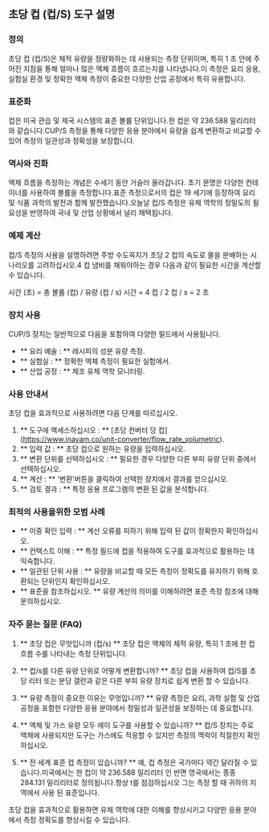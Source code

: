 ## 초당 컵 (컵/S) 도구 설명

### 정의
초당 컵 (컵/S)은 체적 유량을 정량화하는 데 사용되는 측정 단위이며, 특히 1 초 안에 주어진 지점을 통해 얼마나 많은 액체 흐름이 흐르는지를 나타냅니다.이 측정은 요리 응용, 실험실 환경 및 정확한 액체 측정이 중요한 다양한 산업 공정에서 특히 유용합니다.

### 표준화
컵은 미국 관습 및 제국 시스템의 표준 볼륨 단위입니다.한 컵은 약 236.588 밀리리터와 같습니다.CUP/S 측정을 통해 다양한 응용 분야에서 유량을 쉽게 변환하고 비교할 수있어 측정의 일관성과 정확성을 보장합니다.

### 역사와 진화
액체 흐름을 측정하는 개념은 수세기 동안 거슬러 올라갑니다. 초기 문명은 다양한 컨테이너를 사용하여 볼륨을 측정합니다.표준 측정으로서의 컵은 19 세기에 등장하여 요리 및 식품 과학의 발전과 함께 발전했습니다.오늘날 컵/S 측정은 유체 역학의 정밀도의 필요성을 반영하여 국내 및 산업 상황에서 널리 채택됩니다.

### 예제 계산
컵/S 측정의 사용을 설명하려면 주방 수도꼭지가 초당 2 컵의 속도로 물을 분배하는 시나리오를 고려하십시오.4 컵 냄비를 채워야하는 경우 다음과 같이 필요한 시간을 계산할 수 있습니다.

시간 (초) = 총 볼륨 (컵) / 유량 (컵 / s)
시간 = 4 컵 / 2 컵 / s = 2 초

### 장치 사용
CUP/S 장치는 일반적으로 다음을 포함하여 다양한 필드에서 사용됩니다.
- ** 요리 예술 : ** 레시피의 성분 유량 측정.
- ** 실험실 : ** 정확한 액체 측정이 필요한 실험에서.
- ** 산업 공정 : ** 제조 유체 역학 모니터링.

### 사용 안내서
초당 컵을 효과적으로 사용하려면 다음 단계를 따르십시오.
1. ** 도구에 액세스하십시오 : ** [초당 컨버터 당 컵] (https://www.inayam.co/unit-converter/flow_rate_volumetric).
2. ** 입력 값 : ** 초당 컵으로 원하는 유량을 입력하십시오.
3. ** 변환 단위를 선택하십시오 : ** 필요한 경우 다양한 다른 부피 유량 단위 중에서 선택하십시오.
4. ** 계산 : ** '변환'버튼을 클릭하여 선택한 장치에서 결과를 얻으십시오.
5. ** 검토 결과 : ** 특정 응용 프로그램의 변환 된 값을 분석합니다.

### 최적의 사용을위한 모범 사례
- ** 이중 확인 입력 : ** 계산 오류를 피하기 위해 입력 된 값이 정확한지 확인하십시오.
- ** 컨텍스트 이해 : ** 특정 필드에 컵을 적용하여 도구를 효과적으로 활용하는 데 익숙합니다.
- ** 일관된 단위 사용 : ** 유량을 비교할 때 모든 측정이 정확도를 유지하기 위해 호환되는 단위인지 확인하십시오.
- ** 표준을 참조하십시오. ** 유량 계산의 의미를 이해하려면 표준 측정 참조에 대해 문의하십시오.

### 자주 묻는 질문 (FAQ)

1. ** 초당 컵은 무엇입니까 (컵/s) **
초당 컵은 액체의 체적 유량, 특히 1 초에 한 컵 흐름 수를 나타내는 측정 단위입니다.

2. ** 컵/s를 다른 유량 단위로 어떻게 변환합니까? **
초당 컵을 사용하여 컵/S를 초당 리터 또는 분당 갤런과 같은 다른 부피 유량 장치로 쉽게 변환 할 수 있습니다.

3. ** 유량 측정이 중요한 이유는 무엇입니까? **
유량 측정은 요리, 과학 실험 및 산업 공정을 포함한 다양한 응용 분야에서 정밀성과 일관성을 보장하는 데 중요합니다.

4. ** 액체 및 가스 유량 모두 에이 도구를 사용할 수 있습니까? **
컵/S 장치는 주로 액체에 사용되지만 도구는 가스에도 적응할 수 있지만 측정의 맥락이 적절한지 확인하십시오.

5. ** 전 세계 표준 컵 측정이 있습니까? **
예, 컵 측정은 국가마다 약간 달라질 수 있습니다.미국에서는 한 컵이 약 236.588 밀리리터 인 반면 영국에서는 종종 284.131 밀리리터로 정의됩니다.항상 t를 점검하십시오 그는 측정 할 때 귀하의 지역에서 사용 된 표준입니다.

초당 컵을 효과적으로 활용하면 유체 역학에 대한 이해를 향상시키고 다양한 응용 분야에서 측정 정확도를 향상시킬 수 있습니다.